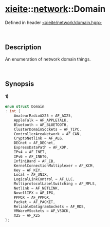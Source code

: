 # [xieite](../../xieite.md)\:\:[network](../../network.md)\:\:Domain
Defined in header [<xieite/network/domain.hpp>](../../../include/xieite/network/domain.hpp)

&nbsp;

## Description
An enumeration of network domain things.

&nbsp;

## Synopsis
#### 1)
```cpp
enum struct Domain
: int {
    AmateurRadioAX25 = AF_AX25,
    AppleTalk = AF_APPLETALK,
    Bluetooth = AF_BLUETOOTH,
    ClusterDomainSockets = AF_TIPC,
    ControllerAreaNetwork = AF_CAN,
    CryptoNetlink = AF_ALG,
    DECnet = AF_DECnet,
    ExpressDataPath = AF_XDP,
    IPv4 = AF_INET,
    IPv6 = AF_INET6,
    InfiniBand = AF_IB,
    KernelConnectionMultiplexer = AF_KCM,
    Key = AF_KEY,
    Local = AF_UNIX,
    LogicalLinkControl = AF_LLC,
    MultiprotocolLabelSwitching = AF_MPLS,
    Netlink = AF_NETLINK,
    NovellIPX = AF_IPX,
    PPPOX = AF_PPPOX,
    Packet = AF_PACKET,
    ReliableDatagramSockets = AF_RDS,
    VMWareVSockets = AF_VSOCK,
    X25 = AF_X25
};
```
